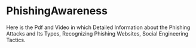# PhishingAwareness
Here is the Pdf and Video in which Detailed Information about the Phishing Attacks and Its Types, Recognizing Phishing Websites, Social Engineering Tactics.
